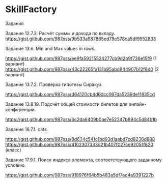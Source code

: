 # SkillFactory
Задания

Задание 12.7.3. Расчёт суммы и дохода по вкладу.
https://gist.github.com/987pss/9b533a987865ed79e578ca5df9552833


Задание 13.6. Min and Max values in rows.

https://gist.github.com/987pss/ee9fa59215524277cb9d2b9f736e15f9 (1 вариант)
https://gist.github.com/987pss/43c22265fa131b95abd944907b12f8d0 (2 вариант)


Задание 13.7.2. Проверка гипотезы Сиракуз.

https://gist.github.com/987pss/d64120cb4d6dcc067da5239de11835cd


Задание 13.8.19. Подсчёт общей стоимости билетов для онлайн-конференции.

https://gist.github.com/987pss/6c2da6409b0ae7e52347b894c5d84b1b


Задание 16.7.1. cats.

https://gist.github.com/987pss/8d634c541c1bd93d1aabd7cd8236d888
https://gist.github.com/987pss/4102307333d21b407f027ce92051f820 (класс)


Задание 17.9.1. Поиск индекса элемента, соответствующего заданному условию.

https://gist.github.com/987pss/918976f64b5b483a5df7ad4a9391227b
